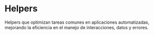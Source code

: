 # Helpers
Helpers que optimizan tareas comunes en aplicaciones automatizadas, mejorando la eficiencia en el manejo de interacciones, datos y errores.
